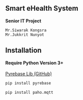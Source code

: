 ## Smart eHealth System
<b>Senior IT Project</b><br>
```
Mr.Siwarak Kongsra
Mr.Jukkrit Nunyot
```

## Installation
<b>Require Python Version 3+</b><br><br>
[Pyrebase Lib (GitHub)](https://github.com/thisbejim/Pyrebase/)
```python
pip install pyrebase
```
```python
pip install paho.mqtt
```
